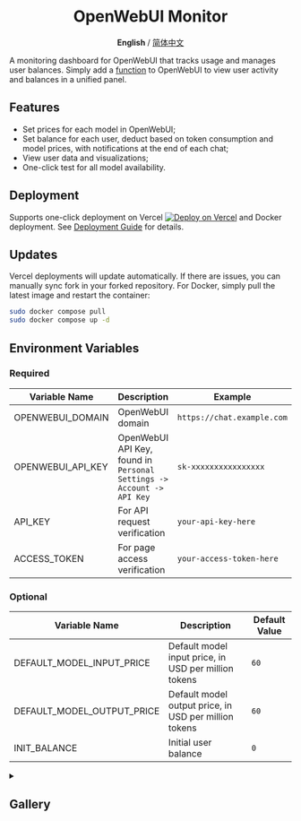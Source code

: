 <div align="center">

# OpenWebUI Monitor
**English** / [简体中文](./resources/tutorials/zh-cn/README_zh.md) 

</div>

A monitoring dashboard for OpenWebUI that tracks usage and manages user balances. Simply add a [function](https://github.com/VariantConst/OpenWebUI-Monitor/blob/main/functions/openwebui_monitor.py) to OpenWebUI to view user activity and balances in a unified panel.

## Features

- Set prices for each model in OpenWebUI;
- Set balance for each user, deduct based on token consumption and model prices, with notifications at the end of each chat;
- View user data and visualizations;
- One-click test for all model availability.

## Deployment

Supports one-click deployment on Vercel [![Deploy on Vercel](https://vercel.com/button)](https://vercel.com/new/clone?repository-url=https%3A%2F%2Fgithub.com%2FVariantConst%2FOpenWebUI-Monitor&project-name=openwebui-monitor&repository-name=OpenWebUI-Monitor) and Docker deployment. See [Deployment Guide](https://github.com/VariantConst/OpenWebUI-Monitor/blob/main/resources/tutorials/en/deployment_guide.md) for details.

## Updates

Vercel deployments will update automatically. If there are issues, you can manually sync fork in your forked repository. For Docker, simply pull the latest image and restart the container:

```bash
sudo docker compose pull
sudo docker compose up -d
```

## Environment Variables

### Required

| Variable Name     | Description                                                           | Example                    |
| ----------------- | --------------------------------------------------------------------- | -------------------------- |
| OPENWEBUI_DOMAIN  | OpenWebUI domain                                                      | `https://chat.example.com` |
| OPENWEBUI_API_KEY | OpenWebUI API Key, found in `Personal Settings -> Account -> API Key` | `sk-xxxxxxxxxxxxxxxx`      |
| API_KEY           | For API request verification                                          | `your-api-key-here`        |
| ACCESS_TOKEN      | For page access verification                                          | `your-access-token-here`   |

### Optional

| Variable Name              | Description                                           | Default Value |
| -------------------------- | ----------------------------------------------------- | ------------- |
| DEFAULT_MODEL_INPUT_PRICE  | Default model input price, in USD per million tokens  | `60`          |
| DEFAULT_MODEL_OUTPUT_PRICE | Default model output price, in USD per million tokens | `60`          |
| INIT_BALANCE               | Initial user balance                                  | `0`           |

<details>
  <summary><h2>Gallery</h2></summary>
  <div style="display: flex; flex-wrap: wrap; justify-content: center;">
    <div style="flex: 1 1 50%; padding: 5px; box-sizing: border-box;">
      <img src="https://github.com/user-attachments/assets/653e2e01-9861-472b-a6c9-4ddcf1e9133a" alt="Gallery Image 1" style="width: 100%; display: block;">
    </div>
    <div style="flex: 1 1 50%; padding: 5px; box-sizing: border-box;">
      <img src="https://github.com/user-attachments/assets/ebacc463-d31a-4cfa-bae2-2e5d05c18483" alt="Gallery Image 2" style="width: 100%; display: block;">
    </div>
    <div style="flex: 1 1 50%; padding: 5px; box-sizing: border-box;">
      <img src="https://github.com/user-attachments/assets/20c7078b-4d12-49ac-b347-35d770abe85e" alt="Gallery Image 3" style="width: 100%; display: block;">
    </div>
    <div style="flex: 1 1 50%; padding: 5px; box-sizing: border-box;">
      <img src="https://github.com/user-attachments/assets/d88d9b44-3254-4189-82ae-ce4fbb6279b8" alt="Gallery Image 4" style="width: 100%; display: block;">
    </div>
    <div style="flex: 1 1 50%; padding: 5px; box-sizing: border-box;">
      <img src="https://github.com/user-attachments/assets/3eec480e-cb73-41f3-9cea-0759d77e30c4" alt="Gallery Image 5" style="width: 100%; display: block;">
    </div>
  </div>
</details>
